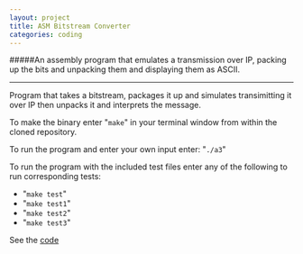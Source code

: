 ```yaml
---
layout: project
title: ASM Bitstream Converter
categories: coding
---
```

 
#####An assembly program that emulates a transmission over IP, packing up the bits and unpacking them and displaying them as ASCII.

****
 
 Program that takes a bitstream, packages it up and simulates transimitting it over IP then unpacks it and interprets the message.

<!-- abridge -->
   
 To make the binary enter "```make```" in your terminal window from within the cloned repository.

  To run the program and enter your own input enter: "```./a3```"

To run the program with the included test files enter any of the following to run corresponding tests:

- "```make test```"
- "```make test1```"
- "```make test2```"
- "```make test3```"


See the [code](https://github.com/mgingras/ASM-sendAndRecieveSimulation) 

